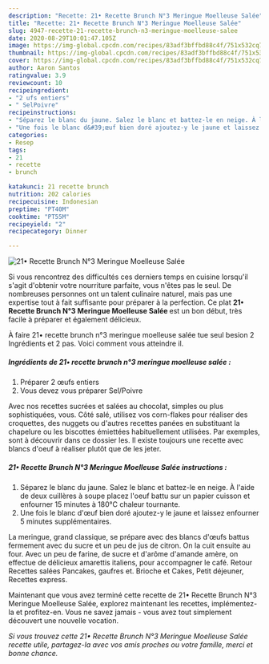 ```yaml
---
description: "Recette: 21• Recette Brunch N°3 Meringue Moelleuse Salée"
title: "Recette: 21• Recette Brunch N°3 Meringue Moelleuse Salée"
slug: 4947-recette-21-recette-brunch-n3-meringue-moelleuse-salee
date: 2020-08-29T10:01:47.105Z
image: https://img-global.cpcdn.com/recipes/83adf3bffbd88c4f/751x532cq70/21•-recette-brunch-n3-meringue-moelleuse-salee-photo-principale-de-la-recette.jpg
thumbnail: https://img-global.cpcdn.com/recipes/83adf3bffbd88c4f/751x532cq70/21•-recette-brunch-n3-meringue-moelleuse-salee-photo-principale-de-la-recette.jpg
cover: https://img-global.cpcdn.com/recipes/83adf3bffbd88c4f/751x532cq70/21•-recette-brunch-n3-meringue-moelleuse-salee-photo-principale-de-la-recette.jpg
author: Aaron Santos
ratingvalue: 3.9
reviewcount: 10
recipeingredient:
- "2 ufs entiers"
- " SelPoivre"
recipeinstructions:
- "Séparez le blanc du jaune. Salez le blanc et battez-le en neige. À l&#39;aide de deux cuillères à soupe placez l&#39;oeuf battu sur un papier cuisson et enfourner 15 minutes à 180°C chaleur tournante."
- "Une fois le blanc d&#39;œuf bien doré ajoutez-y le jaune et laissez enfourner 5 minutes supplémentaires."
categories:
- Resep
tags:
- 21
- recette
- brunch

katakunci: 21 recette brunch 
nutrition: 202 calories
recipecuisine: Indonesian
preptime: "PT40M"
cooktime: "PT55M"
recipeyield: "2"
recipecategory: Dinner

---
```



![21• Recette Brunch N°3 Meringue Moelleuse Salée](https://img-global.cpcdn.com/recipes/83adf3bffbd88c4f/751x532cq70/21•-recette-brunch-n3-meringue-moelleuse-salee-photo-principale-de-la-recette.jpg)

Si vous rencontrez des difficultés ces derniers temps en cuisine lorsqu'il s'agit d'obtenir votre nourriture parfaite, vous n'êtes pas le seul. De nombreuses personnes ont un talent culinaire naturel, mais pas une expertise tout à fait suffisante pour préparer à la perfection. Ce plat <strong> 21• Recette Brunch N°3 Meringue Moelleuse Salée </strong> est un bon début, très facile à préparer et également délicieux.

<!--inarticleads1-->

À faire 21• recette brunch n°3 meringue moelleuse salée tue seul besion 2 Ingrédients et 2 pas. Voici comment vous atteindre il.

##### Ingrédients de 21• recette brunch n°3 meringue moelleuse salée :

1. Préparer 2 œufs entiers
1. Vous devez vous préparer  Sel/Poivre


Avec nos recettes sucrées et salées au chocolat, simples ou plus sophistiquées, vous. Côté salé, utilisez vos corn-flakes pour réaliser des croquettes, des nuggets ou d&#39;autres recettes panées en substituant la chapelure ou les biscottes émiettées habituellement utilisées. Par exemples, sont à découvrir dans ce dossier les. Il existe toujours une recette avec blancs d&#39;oeuf à réaliser plutôt que de les jeter. 

<!--inarticleads2-->

##### 21• Recette Brunch N°3 Meringue Moelleuse Salée instructions :

1. Séparez le blanc du jaune. Salez le blanc et battez-le en neige. À l&#39;aide de deux cuillères à soupe placez l&#39;oeuf battu sur un papier cuisson et enfourner 15 minutes à 180°C chaleur tournante.
1. Une fois le blanc d&#39;œuf bien doré ajoutez-y le jaune et laissez enfourner 5 minutes supplémentaires.


La meringue, grand classique, se prépare avec des blancs d&#39;œufs battus fermement avec du sucre et un peu de jus de citron. On la cuit ensuite au four. Avec un peu de farine, de sucre et d&#39;arôme d&#39;amande amère, on effectue de délicieux amarettis italiens, pour accompagner le café. Retour Recettes salées Pancakes, gaufres et. Brioche et Cakes, Petit déjeuner, Recettes express. 

<!--inarticleads1-->

<p>
Maintenant que vous avez terminé cette recette de 21• Recette Brunch N°3 Meringue Moelleuse Salée, explorez maintenant les recettes, implémentez-la et profitez-en. Vous ne savez jamais - vous avez tout simplement découvert une nouvelle vocation.
</p>

<p>
<i>Si vous trouvez cette 21• Recette Brunch N°3 Meringue Moelleuse Salée recette utile, partagez-la avec vos amis proches ou votre famille, merci et bonne chance.</i>
</p>
